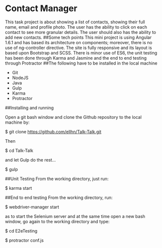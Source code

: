 # Contact Manager
This task project is about showing a list of contacts, showing their full name, email and profile photo. The user has the ability
to click on each contact to see more granular details. The user should also has the ability to add new contacts.
##Some tech points
This mini project is using Angular 1.6.1 and has based its architecture on components; moreover, there is no use of ng-controller
directive. The site is fully responsive and its layout is based upon Bootstrap and SCSS. There is minor use of ES6, the unit testing 
has been done through Karma and Jasmine and the end to end testing through Protractor
##The following have to be installed in the local machine
* Git
* NodeJS
* Java
* Gulp
* Karma
* Protractor

##Installing and running

Open a git bash window and clone the Github repository to the local machine by:

$ git clone https://github.com/ellhn/Talk-Talk.git

Then 

$ cd Talk-Talk

and let Gulp do the rest...

$ gulp

##Unit Testing 
From the working directory, just run:

$ karma start

##End to end testing
From the working directory, run:

$ webdriver-manager start

as to start the Selenium server
and at the same time open a new bash window, go again to the working directory and type:

$ cd E2eTesting

$ protractor conf.js
